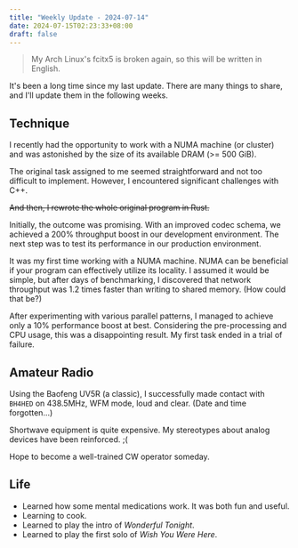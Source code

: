 ```yaml
---
title: "Weekly Update - 2024-07-14"
date: 2024-07-15T02:23:33+08:00
draft: false
---
```


> My Arch Linux's fcitx5 is broken again, so this will be written in English.

It's been a long time since my last update. There are many things to share, and I'll update them in the following weeks.

## Technique

I recently had the opportunity to work with a NUMA machine (or cluster) and was astonished by the size of its available DRAM (>= 500 GiB).

The original task assigned to me seemed straightforward and not too difficult to implement. However, I encountered significant challenges with C++.

~~And then, I rewrote the whole original program in Rust.~~

Initially, the outcome was promising. With an improved codec schema, we achieved a 200% throughput boost in our development environment. The next step was to test its performance in our production environment.

It was my first time working with a NUMA machine. NUMA can be beneficial if your program can effectively utilize its locality. I assumed it would be simple, but after days of benchmarking, I discovered that network throughput was 1.2 times faster than writing to shared memory. (How could that be?)

After experimenting with various parallel patterns, I managed to achieve only a 10% performance boost at best. Considering the pre-processing and CPU usage, this was a disappointing result. My first task ended in a trial of failure.

## Amateur Radio

Using the Baofeng UV5R (a classic), I successfully made contact with `BH4HED` on 438.5MHz, WFM mode, loud and clear. (Date and time forgotten...)

Shortwave equipment is quite expensive. My stereotypes about analog devices have been reinforced. ;(

Hope to become a well-trained CW operator someday.

## Life

- Learned how some mental medications work. It was both fun and useful.
- Learning to cook.
- Learned to play the intro of _Wonderful Tonight_.
- Learned to play the first solo of _Wish You Were Here_.
